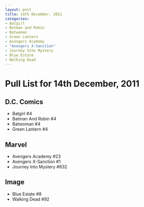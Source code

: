```yaml
---
layout: post
title: 14th December, 2011
categories:
- Batgirl
- Batman and Robin
- Batwoman
- Green Lantern
- Avengers Academy
- "Avengers X-Sanction"
- Journey Into Mystery
- Blue Estate
- Walking Dead
---
```


# Pull List for 14th December, 2011

## D.C. Comics

* Batgirl #4
* Batman And Robin #4
* Batwoman #4
* Green Lantern #4

## Marvel

* Avengers Academy #23
* Avengers X-Sanction #1
* Journey Into Mystery #632

## Image

* Blue Estate #8
* Walking Dead #92
